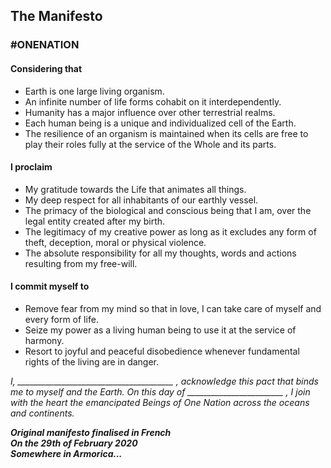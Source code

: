 ## The Manifesto
### #ONENATION

#### Considering that

- Earth is one large living organism.  
- An infinite number of life forms cohabit on it interdependently.  
- Humanity has a major influence over other terrestrial realms.  
- Each human being is a unique and individualized cell of the Earth.  
- The resilience of an organism is maintained when its cells are free to play their roles fully at the service of the Whole and its parts.

#### I proclaim

- My gratitude towards the Life that animates all things.  
- My deep respect for all inhabitants of our earthly vessel.  
- The primacy of the biological and conscious being that I am, over the legal entity created after my birth.  
- The legitimacy of my creative power as long as it excludes any form of theft, deception, moral or physical violence.  
- The absolute responsibility for all my thoughts, words and actions resulting from my free-will.

#### I commit myself to

- Remove fear from my mind so that in love, I can take care of myself and every form of life.  
- Seize my power as a living human being to use it at the service of harmony.  
- Resort to joyful and peaceful disobedience whenever fundamental rights of the living are in danger.

_I, _______________________________________ , acknowledge this pact that binds me to myself and the Earth. On this day of ________________________ , I join  with the heart the emancipated Beings of One Nation across the oceans and continents._

**_Original manifesto finalised in French  
On the 29th of February 2020  
Somewhere in Armorica..._**